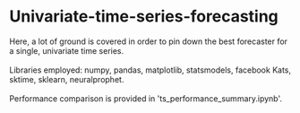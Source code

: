 # Univariate-time-series-forecasting
Here, a lot of ground is covered in order to pin down the best forecaster for a single, univariate time series.<br>
<br>
Libraries employed: numpy, pandas, matplotlib, statsmodels, facebook Kats, sktime, sklearn, neuralprophet.<br>
<br>
Performance comparison is provided in 'ts_performance_summary.ipynb'.
